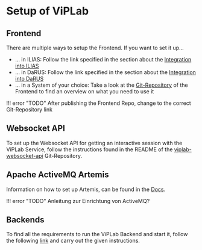 # Setup of ViPLab

## Frontend
There are multiple ways to setup the Frontend. 
If you want to set it up...

* ... in ILIAS: Follow the link specified in the section about the [Integration into ILIAS](integration.md#integration-into-ilias)
* ... in DaRUS: Follow the link specified in the section about the [Integration into DaRUS](integration.md#integration-into-a-research-management-software-like-darus)
* ... in a System of your choice: Take a look at the [Git-Repository](http://example.com/) of the Frontend to find an overview on what you need to use it

!!! error "TODO"
        After publishing the Frontend Repo, change to the correct Git-Repository link

## Websocket API

To set up the Websocket API for getting an interactive session with the ViPLab Service, follow the instructions found in the README of the [viplab-websocket-api](https://github.com/VirtualProgrammingLab/viplab-websocket-api) Git-Repository.

## Apache ActiveMQ Artemis

Information on how to set up Artemis, can be found in the [Docs](https://activemq.apache.org/components/artemis/documentation/).

!!! error "TODO"
        Anleitung zur Einrichtung von ActiveMQ?

## Backends
To find all the requirements to run the ViPLab Backend and start it, follow the following [link](https://github.com/VirtualProgrammingLab/ViPLab-Backend) and carry out the given instructions. 